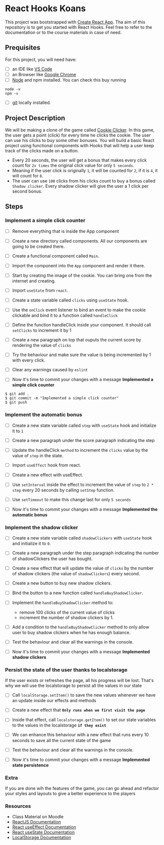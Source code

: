 # React Hooks Koans

This project was bootstrapped with [Create React App](https://github.com/facebook/create-react-app).
Tha aim of this repository is to get you started with React Hooks. Feel free to refer to the documentation or to the course materials in case of need.

## Prequisites
For this project, you will need have:
- [ ] an IDE like [VS Code](https://code.visualstudio.com/Download)
- [ ] an Browser like [Google Chrome](https://www.google.com/chrome/?brand=BNSD&gclid=CjwKCAiAlfqOBhAeEiwAYi43F-MdtK2HPyL25HDzyxniZfeuqPz6cuFbaAe1SR6Biilmr5XOs6JckRoCnukQAvD_BwE&gclsrc=aw.ds)
- [ ] [Node](https://nodejs.org/en/) and npm installed.
You can check this buy running
```
node -v
npm -v
``` 
- [ ] [git](https://git-scm.com/downloads) locally installed.
 

## Project Description
We will be making a clone of the game called [Cookie Clicker](https://orteil.dashnet.org/cookieclicker/). In this game, the user gets a point (click) for every time he clicks the cookie. The user can use his clicks to buy some other bonuses. 
You will build a basic React project using functional components with Hooks that will help a user keep track of the clicks made on a button.

- Every 20 seconds, the user will get a bonus that makes every click count for `2x times` the original click value for only `5 seconds`.
- Meaning if the user click is originally `1`, it will be counted for `2`, if it is `4`, it will count for `8`.
- The user can use `100` clicks from his clicks count to buy a bonus called `Shadow clicker`. Every shadow clicker will give the user a 1 click per second bonus.  
## Steps

### Implement a simple click counter

- [ ] Remove everything that is inside the App component
- [ ] Create a new directory called components. All our components are going to be created there.
- [ ] Create a functional component called `Main`.
- [ ] Import the component into the `App` component and render it there.
- [ ] Start by creating the image of the cookie. You can bring one from the internet and creating.
- [ ] Import `useState` from `react`.
- [ ] Create a state variable called `clicks` using `useState` hook.
- [ ] Use the `onClick` event listener to bind an event to make the cookie clickable and bind it to a function called `handleClick`
- [ ] Define the function handleClick inside your component. It should call `setClicks` to increment it by 1
- [ ] Create a new paragraph on top that ouputs the current score by rendering the value of `clicks`
- [ ] Try the behaviour and make sure the value is being incremented by 1 with every click.
- [ ] Clear any warnings caused by `eslint`

- [ ] Now it's time to commit your changes with a message **Implemented a simple click counter**
```
$ git add .
$ git commit -m "Implemented a simple click counter"
$ git push
```

### Implement the automatic bonus

- [ ] Create a new state variable called `step` with `useState` hook and initialize it to `1`
- [ ] Create a new paragraph under the score paragraph indicating the step
- [ ] Update the handleClick `method` to increment the `clicks` value by the value of `step` in the state.
- [ ] Import `useEffect` hook from react.
- [ ] Create a new effect with useEffect.
- [ ] Use `setInterval` inside the effect to increment the value of `step` to `2 * step` every 20 seconds by calling `setStep` function.
- [ ] Use `setTimeout` to make this change last for only `5 seconds`

- [ ] Now it's time to commit your changes with a message **Implemented the automatic bonus**

### Implement the shadow clicker

- [ ] Create a new state variable called `shadowClickers` with `useState` hook and initialize it to `0`.
- [ ] Create a new paragraph under the step paragraph indicating the number of shadowClickers the user has bought.
- [ ] Create a new effect that will update the value of `clicks` by the number of shadow clickers (the value of `shadowClickers`) every second.
- [ ] Create a new button to buy new shadow clickers.
- [ ] Bind the button to a new function called `handleBuyShadowClicker`.
- [ ] Implement the `handleBuyShadowClicker` method to:
    - remove 100 clicks of the current value of clicks
    - increment the number of shadow clickers by 1.
- [ ] Add a condition to the `handleBuyShadowClicker` method to only allow user to buy shadow clickers when he has enough balance.
- [ ] Test the behaviour and clear all the warnings in the console.

- [ ] Now it's time to commit your changes with a message **Implemented shadow clickers**

### Persist the state of the user thanks to localstorage

If the user exists or refreshes the page, all his progress will be lost. That's why we will use the localstorage to persist all the values in our state

- [ ] Call `localStorage.setItem()` to save the new values whenever we have an update inside our effects and methods
- [ ] Create a new effect that **`Only runs when we first visit the page`**
- [ ] Inside that effect, call `localstorage.getItem()` to set our state variables to the values in the localstorage **`if they exist`**
- [ ] We can enhance this behaviour with a new effect that runs every 10 seconds to save all the current state of the game

- [ ] Test the behaviour and clear all the warnings in the console.

- [ ] Now it's time to commit your changes with a message **Implemented state persistence**

### Extra

If you are done wih the features of the game, you can go ahead and refactor your styles and layouts to give a better experience to the players

### Resources

- Class Material on Moodle
- [ReactJS Documentation](https://git-scm.com/downloads)
- [React useEffect Documentation](https://reactjs.org/docs/hooks-effect.html)
- [React useState Documentation](https://reactjs.org/docs/hooks-state.html)
- [LocalStorage Documentation](https://developer.mozilla.org/en-US/docs/Web/API/Window/localStorage)